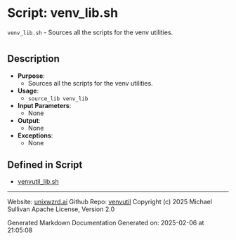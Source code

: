 # Script: venv_lib.sh
 `venv_lib.sh` - Sources all the scripts for the venv utilities.
#
## Description
- **Purpose**:
  - Sources all the scripts for the venv utilities.
- **Usage**:
  - `source_lib venv_lib`
- **Input Parameters**:
  - None
- **Output**:
  - None
- **Exceptions**:
  - None



## Defined in Script

* [venvutil_lib.sh](../venvutil_lib_sh.md)
---

Website: [unixwzrd.ai](https://unixwzrd.ai)
Github Repo: [venvutil](https://github.com/unixwzrd/venvutil)
Copyright (c) 2025 Michael Sullivan
Apache License, Version 2.0

Generated Markdown Documentation
Generated on: 2025-02-06 at 21:05:08
